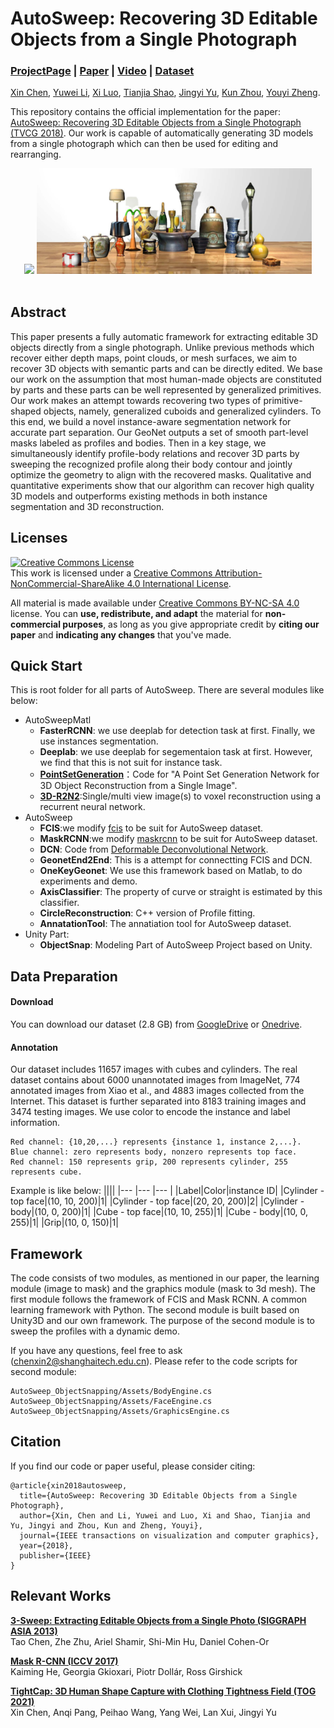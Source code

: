 # AutoSweep: Recovering 3D Editable Objects from a Single Photograph
### [ProjectPage](https://chenxin.tech/AutoSweep.html) | [Paper](https://arxiv.org/abs/2005.13312) | [Video](xxxx) |  [Dataset](https://drive.google.com/file/d/1O62Tp-2pPncuKD8oKbkP_WZJcbj-f_ik/view?usp=sharing)
[Xin Chen](https://chenxin.tech/), [Yuwei Li](http://liyuwei.cc/), [Xi Luo](http://luoxi.tech/), [Tianjia Shao](http://tianjiashao.com/), [Jingyi Yu](http://vic.shanghaitech.edu.cn/vrvc/en/people/jingyi-yu/), [Kun Zhou](http://kunzhou.net/), [Youyi Zheng](http://youyizheng.net/).</br>


This repository contains the official implementation for the paper: [AutoSweep: Recovering 3D Editable Objects from a Single Photograph (TVCG 2018)](https://arxiv.org/abs/2005.13312). Our work
is capable of automatically generating 3D models from a single photograph which can then be used for editing and rearranging.<br>
<center class="half">
    <img src="./image/video.gif" width="281"/>    <img src="./image/AutoSweep_tesar.jpg" width="440"/>
</center>
<br>

## Abstract
This paper presents a fully automatic framework for extracting editable 3D objects directly from a single photograph. Unlike previous methods which recover either depth maps, point clouds, or mesh surfaces, we aim to recover 3D objects with semantic parts and can be directly edited. We base our work on the assumption that most human-made objects are constituted by parts and these parts can be well represented by generalized primitives. Our work makes an attempt towards recovering two types of primitive-shaped objects, namely, generalized cuboids and generalized cylinders. To this end, we build a novel instance-aware segmentation network for accurate part separation. Our GeoNet outputs a set of smooth part-level masks labeled as profiles and bodies. Then in a key stage, we simultaneously identify profile-body relations and recover 3D parts by sweeping the recognized profile along their body contour and jointly optimize the geometry to align with the recovered masks. Qualitative and quantitative experiments show that our algorithm can recover high quality 3D models and outperforms existing methods in both instance segmentation and 3D reconstruction.

## Licenses
<a rel="license" href="http://creativecommons.org/licenses/by-nc-sa/4.0/"><img alt="Creative Commons License" style="border-width:0" src="https://i.creativecommons.org/l/by-nc-sa/4.0/80x15.png" /></a><br />This work is licensed under a <a rel="license" href="http://creativecommons.org/licenses/by-nc-sa/4.0/">Creative Commons Attribution-NonCommercial-ShareAlike 4.0 International License</a>.

All material is made available under [Creative Commons BY-NC-SA 4.0](https://creativecommons.org/licenses/by-nc-sa/4.0/legalcode) license. You can **use, redistribute, and adapt** the material for **non-commercial purposes**, as long as you give appropriate credit by **citing our paper** and **indicating any changes** that you've made.

## Quick Start
This is root folder for all parts of AutoSweep. There are several modules like below:

- AutoSweepMatl
	- **FasterRCNN**: we use deeplab for detection task at first. Finally, we use instances segmentation.  
	- **Deeplab**: we use deeplab for segementaion task at first. However, we find that this is not suit for instance task.
	- **[PointSetGeneration](https://github.com/fanhqme/PointSetGeneration)**：Code for "A Point Set Generation Network for 3D Object Reconstruction from a Single Image".
	- **[3D-R2N2](https://github.com/chrischoy/3D-R2N2)**:Single/multi view image(s) to voxel reconstruction using a recurrent neural network.
- AutoSweep
	- **FCIS**:we modify [fcis](https://github.com/msracver/FCIS) to be suit for AutoSweep dataset.
	- **MaskRCNN**:we modify [maskrcnn](https://github.com/TuSimple/mx-maskrcnn) to be suit for AutoSweep dataset.
	- **DCN**: Code from [Deformable Deconvolutional Network](https://github.com/msracver/Deformable-ConvNets).
	- **GeonetEnd2End**: This is a attempt for connectting FCIS and DCN.
	- **OneKeyGeonet**: We use this framework based on Matlab, to do experiments and demo.   
	- **AxisClassifier**: The property of curve or straight is estimated by this classifier.
	- **CircleReconstruction**: C++ version of Profile fitting.
	- **AnnatationTool**: The annatiation tool for AutoSweep dataset.
- Unity Part:
	- **ObjectSnap**: Modeling Part of AutoSweep Project based on Unity.

## Data Preparation
#### Download
You can download our dataset (2.8 GB) from [GoogleDrive](https://drive.google.com/file/d/1O62Tp-2pPncuKD8oKbkP_WZJcbj-f_ik/view?usp=sharing) or [Onedrive](https://1drv.ms/u/s!AsWCggO4PIEBnJ03gUFbEytQErI8Nw?e=f9Iwkl).

#### Annotation
Our dataset includes 11657 images with cubes and cylinders. The real dataset contains about 6000 unannotated images from ImageNet, 774 annotated images from Xiao et al., and 4883 images collected from the Internet. This dataset is further separated into 8183 training images and 3474 testing images. We use color to encode the instance and label information.
```
Red channel: {10,20,...} represents {instance 1, instance 2,...}.
Blue channel: zero represents body, nonzero represents top face.
Red channel: 150 represents grip, 200 represents cylinder, 255 represents cube.
```
Example is like below:
||||
|--- |--- |--- |
|Label|Color|instance ID|
|Cylinder - top face|(10, 10, 200)|1|
|Cylinder - top face|(20, 20, 200)|2|
|Cylinder - body|(10, 0, 200)|1|
|Cube - top face|(10, 10, 255)|1|
|Cube - body|(10, 0, 255)|1|
|Grip|(10, 0, 150)|1|

## Framework
The code consists of two modules, as mentioned in our paper, the learning module (image to mask) and the graphics module (mask to 3d mesh). The first module follows the framework of FCIS and Mask RCNN. A common learning framework with Python. The second module is built based on Unity3D and our own framework. The purpose of the second module is to sweep the profiles with a dynamic demo.

If you have any questions, feel free to ask (chenxin2@shanghaitech.edu.cn). Please refer to the code scripts for second module: 
```
AutoSweep_ObjectSnapping/Assets/BodyEngine.cs
AutoSweep_ObjectSnapping/Assets/FaceEngine.cs
AutoSweep_ObjectSnapping/Assets/GraphicsEngine.cs
```

## Citation
If you find our code or paper useful, please consider citing:
```
@article{xin2018autosweep,
  title={AutoSweep: Recovering 3D Editable Objects from a Single Photograph},
  author={Xin, Chen and Li, Yuwei and Luo, Xi and Shao, Tianjia and Yu, Jingyi and Zhou, Kun and Zheng, Youyi},
  journal={IEEE transactions on visualization and computer graphics},
  year={2018},
  publisher={IEEE}
}
```

## Relevant Works
[**3-Sweep: Extracting Editable Objects from a Single Photo (SIGGRAPH ASIA 2013)**](https://cg.cs.tsinghua.edu.cn/3sweep/)<br>
Tao Chen, Zhe Zhu, Ariel Shamir, Shi-Min Hu, Daniel Cohen-Or

[**Mask R-CNN (ICCV 2017)**](https://arxiv.org/abs/1703.06870)<br>
Kaiming He, Georgia Gkioxari, Piotr Dollár, Ross Girshick

[**TightCap: 3D Human Shape Capture with Clothing Tightness Field (TOG 2021)**](https://arxiv.org/abs/1904.02601)<br>
Xin Chen, Anqi Pang, Peihao Wang, Yang Wei, Lan Xui, Jingyi Yu